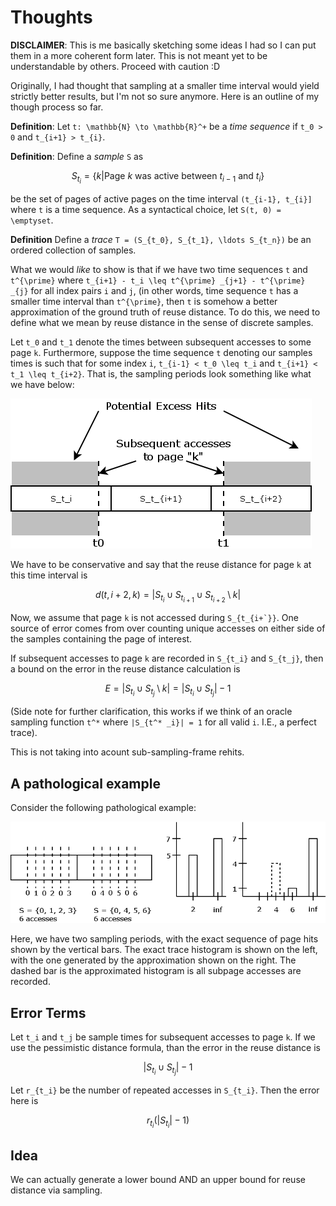# Thoughts

**DISCLAIMER**: This is me basically sketching some ideas I had so I can put them in a more
coherent form later. This is not meant yet to be understandable by others. Proceed with 
caution :D

Originally, I had thought that sampling at a smaller time interval would yield strictly
better results, but I'm not so sure anymore. Here is an outline of my though process so far.

**Definition**: Let ``t: \mathbb{N} \to \mathbb{R}^+`` be a _time sequence_ if ``t_0 > 0`` 
and ``t_{i+1} > t_{i}``.

**Definition**: Define a _sample_ ``S`` as
```math
S_{t_i} = \{ k | \text{Page $k$ was active between $t_{i-1}$ and $t_{i}$} \}
```
be the set of pages of active pages on the time interval ``(t_{i-1}, t_{i}]`` where ``t`` is
a time sequence. As a syntactical choice, let ``S(t, 0) = \emptyset``.

**Definition** Define a _trace_ ``T = (S_{t_0}, S_{t_1}, \ldots S_{t_n})`` be an ordered
collection of samples.

What we would *like* to show is that if we have two time sequences ``t`` and ``t^{\prime}``
where ``t_{i+1} - t_i \leq t^{\prime} _{j+1} - t^{\prime} _{j}`` for all index pairs ``i`` and
``j``, (in other words, time sequence ``t`` has a smaller time interval than ``t^{\prime}``,
then ``t`` is somehow a better approximation of the ground truth of reuse distance. To do 
this, we need to define what we mean by reuse distance in the sense of discrete samples.

Let ``t_0`` and ``t_1`` denote the times between subsequent accesses to some page ``k``. 
Furthermore, suppose the time sequence ``t`` denoting our samples times is such that for some
index ``i``, ``t_{i-1} < t_0 \leq t_i`` and ``t_{i+1} < t_1 \leq t_{i+2}``. That is, the 
sampling periods look something like what we have below:

![](assets/thoughts_1.png)

We have to be conservative and say that the reuse distance for page `k` at this time interval
is
```math
d(t, i+2, k) = \left| S_{t_i} \cup S_{t_{i+1}} \cup S_{t_{i+2}} \setminus {k} \right|
```
Now, we assume that page ``k`` is not accessed during ``S_{t_{i+`}}``. One source of error
comes from over counting unique accesses on either side of the samples containing the page
of interest.

If subsequent accesses to page ``k`` are recorded in ``S_{t_i}`` and ``S_{t_j}``, then a
bound on the error in the reuse distance calculation is
```math
E = | S_{t_i} \cup S_{t_j} \setminus {k} | = | S_{t_i} \cup S_{t_j} | - 1
```
(Side note for further clarification, this works if we think of an oracle sampling function
``t^*`` where ``|S_{t^* _i}| = 1`` for all valid ``i``. I.E., a perfect trace).

This is not taking into acount sub-sampling-frame rehits. 

## A pathological example

Consider the following pathological example:

![](assets/error.png)

Here, we have two sampling periods, with the exact sequence of page hits shown by the 
vertical bars. The exact trace histogram is shown on the left, with the one generated by the
approximation shown on the right. The dashed bar is the approximated histogram is all 
subpage accesses are recorded.

## Error Terms

Let ``t_i`` and ``t_j`` be sample times for subsequent accesses to page ``k``. If we use the
pessimistic distance formula, than the error in the reuse distance is
```math
| S_{t_i} \cup S_{t_j} | - 1
```
Let `r_{t_i}` be the number of repeated accesses in `S_{t_i}`. Then the error here is
```math
r_{t_i} (|S_{t_i}| - 1)
```

## Idea

We can actually generate a lower bound AND an upper bound for reuse distance via sampling.
